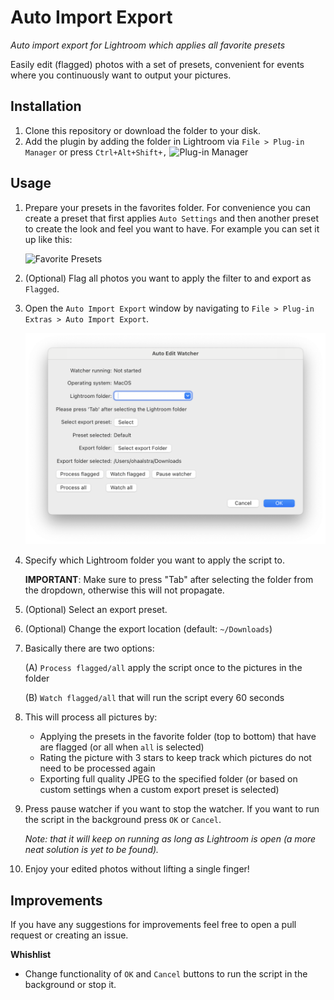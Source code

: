 # Auto Import Export

_Auto import export for Lightroom which applies all favorite presets_

Easily edit (flagged) photos with a set of presets, convenient for events where you continuously want to output your pictures.

## Installation

1. Clone this repository or download the folder to your disk.
2. Add the plugin by adding the folder in Lightroom via `File > Plug-in Manager` or press `Ctrl+Alt+Shift+,`
   ![Plug-in Manager](images/2022-07-24-15-24-19.png)
   
## Usage

1. Prepare your presets in the favorites folder. For convenience you can create a preset that first applies `Auto Settings` and then another preset to create the look and feel you want to have. For example you can set it up like this:

   ![Favorite Presets](images/2022-07-24-15-29-30.png)

1. (Optional) Flag all photos you want to apply the filter to and export as `Flagged`.

1. Open the `Auto Import Export` window by navigating to `File > Plug-in Extras > Auto Import Export`.

   ![Auto Import Export](<images/auto-import-export.png>)

1. Specify which Lightroom folder you want to apply the script to. 

   **IMPORTANT**: Make sure to press "Tab" after selecting the folder from the dropdown, otherwise this will not propagate. 

1. (Optional) Select an export preset.

1. (Optional) Change the export location (default: `~/Downloads`)

1. Basically there are two options:
   
   (A) `Process flagged/all` apply the script once to the pictures in the folder 
   
   (B) `Watch flagged/all` that will run the script every 60 seconds

1. This will process all pictures by:

   - Applying the presets in the favorite folder (top to bottom) that have are flagged (or all when `all` is selected)
   - Rating the picture with 3 stars to keep track which pictures do not need to be processed again
   - Exporting full quality JPEG to the specified folder (or based on custom settings when a custom export preset is selected)

1. Press pause watcher if you want to stop the watcher. If you want to run the script in the background press `OK` or `Cancel`. 

   _Note: that it will keep on running as long as Lightroom is open (a more neat solution is yet to be found)._

1. Enjoy your edited photos without lifting a single finger!

## Improvements

If you have any suggestions for improvements feel free to open a pull request or creating an issue.

**Whishlist**

- Change functionality of `OK` and `Cancel` buttons to run the script in the background or stop it.
